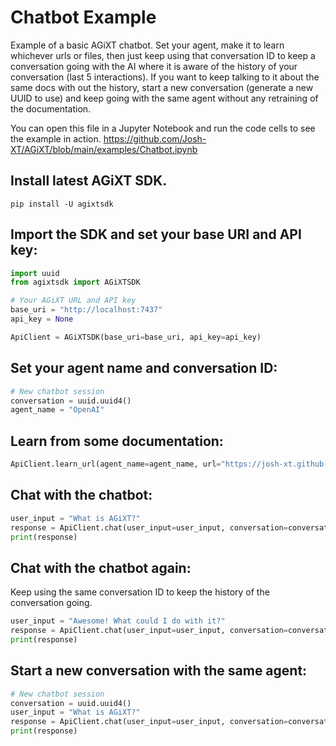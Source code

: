 # Chatbot Example
Example of a basic AGiXT chatbot.  Set your agent, make it to learn whichever urls or files, then just keep using that conversation ID to keep a conversation going with the AI where it is aware of the history of your conversation (last 5 interactions).  If you want to keep talking to it about the same docs with out the history, start a new conversation (generate a new UUID to use) and keep going with the same agent without any retraining of the documentation.

You can open this file in a Jupyter Notebook and run the code cells to see the example in action. https://github.com/Josh-XT/AGiXT/blob/main/examples/Chatbot.ipynb

## Install latest AGiXT SDK.
```
pip install -U agixtsdk
```

## Import the SDK and set your base URI and API key:
```python
import uuid
from agixtsdk import AGiXTSDK

# Your AGiXT URL and API key
base_uri = "http://localhost:7437"
api_key = None

ApiClient = AGiXTSDK(base_uri=base_uri, api_key=api_key)
```

## Set your agent name and conversation ID:
```python
# New chatbot session
conversation = uuid.uuid4()
agent_name = "OpenAI"
```

## Learn from some documentation:
```python
ApiClient.learn_url(agent_name=agent_name, url="https://josh-xt.github.io/AGiXT/")
```

## Chat with the chatbot:
```python
user_input = "What is AGiXT?"
response = ApiClient.chat(user_input=user_input, conversation=conversation, agent_name=agent_name)
print(response)
```

## Chat with the chatbot again:
Keep using the same conversation ID to keep the history of the conversation going.

```python
user_input = "Awesome! What could I do with it?"
response = ApiClient.chat(user_input=user_input, conversation=conversation, agent_name=agent_name)
print(response)
```

## Start a new conversation with the same agent:
```python
# New chatbot session
conversation = uuid.uuid4()
user_input = "What is AGiXT?"
response = ApiClient.chat(user_input=user_input, conversation=conversation, agent_name=agent_name)
print(response)
```
